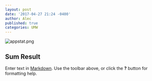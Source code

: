 ```yaml
---
layout: post
date: '2017-04-27 21:24 -0400'
author: Alec
published: true
categories: UMW
---
```

![appstat.png]({{site.baseurl}}/img/appstat.png)

## Sum Result

Enter text in [Markdown](http://daringfireball.net/projects/markdown/). Use the toolbar above, or click the **?** button for formatting help.
